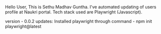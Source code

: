 Hello User,
    This is Sethu Madhav Guntha.
    I've automated updating of users profile at Naukri portal.
    Tech stack used are Playwright (Javascript).

version - 0.0.2
updates:
    Installed playwright through command - npm init playwright@latest